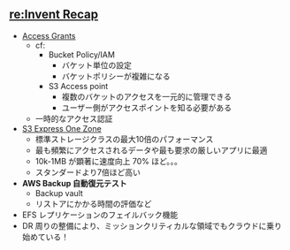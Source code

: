 ## [re:Invent Recap](https://www.youtube.com/watch?v=KTYaoY5x3LU&ab_channel=JAWS-UG%E6%A8%AA%E6%B5%9C)

- [Access Grants](https://aws.amazon.com/jp/blogs/news/scaling-data-access-with-amazon-s3-access-grants/)
  - cf:
    - Bucket Policy/IAM
      - バケット単位の設定
      - バケットポリシーが複雑になる
    - S3 Access point
      - 複数のバケットのアクセスを一元的に管理できる
      - ユーザー側がアクセスポイントを知る必要がある
  - 一時的なアクセス認証
- [S3 Express One Zone](https://aws.amazon.com/jp/blogs/news/new-amazon-s3-express-one-zone-high-performance-storage-class/)
  - 標準ストレージクラスの最大10倍のパフォーマンス
  - 最も頻繁にアクセスされるデータや最も要求の厳しいアプリに最適
  - 10k-1MB が顕著に速度向上 70% ほど。。。
  - スタンダードより7倍ほど高い
- **AWS Backup 自動復元テスト**
  - Backup vault
  - リストアにかかる時間の評価など
- EFS レプリケーションのフェイルバック機能
- DR 周りの整備により、ミッションクリティカルな領域でもクラウドに乗り始めている！
